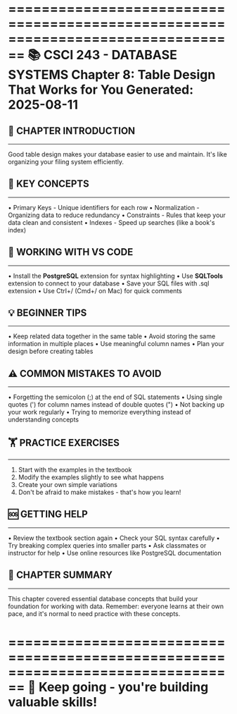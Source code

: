 ================================================================================
📚 CSCI 243 - DATABASE SYSTEMS
Chapter 8: Table Design That Works for You
Generated: 2025-08-11
================================================================================

## 🎯 CHAPTER INTRODUCTION
----------------------------------------
Good table design makes your database easier to use and maintain. It's like
organizing your filing system efficiently.

## 🔑 KEY CONCEPTS
----------------------------------------
• Primary Keys - Unique identifiers for each row
• Normalization - Organizing data to reduce redundancy
• Constraints - Rules that keep your data clean and consistent
• Indexes - Speed up searches (like a book's index)

## 🔧 WORKING WITH VS CODE
----------------------------------------
• Install the **PostgreSQL** extension for syntax highlighting
• Use **SQLTools** extension to connect to your database
• Save your SQL files with .sql extension
• Use Ctrl+/ (Cmd+/ on Mac) for quick comments

## 💡 BEGINNER TIPS
----------------------------------------
• Keep related data together in the same table
• Avoid storing the same information in multiple places
• Use meaningful column names
• Plan your design before creating tables

## ⚠️ COMMON MISTAKES TO AVOID
----------------------------------------
• Forgetting the semicolon (;) at the end of SQL statements
• Using single quotes (') for column names instead of double quotes (")
• Not backing up your work regularly
• Trying to memorize everything instead of understanding concepts

## 🏋️ PRACTICE EXERCISES
----------------------------------------
1. Start with the examples in the textbook
2. Modify the examples slightly to see what happens
3. Create your own simple variations
4. Don't be afraid to make mistakes - that's how you learn!

## 🆘 GETTING HELP
----------------------------------------
• Review the textbook section again
• Check your SQL syntax carefully
• Try breaking complex queries into smaller parts
• Ask classmates or instructor for help
• Use online resources like PostgreSQL documentation

## 📝 CHAPTER SUMMARY
----------------------------------------
This chapter covered essential database concepts that build your foundation
for working with data. Remember: everyone learns at their own pace, and
it's normal to need practice with these concepts.

================================================================================
🎉 Keep going - you're building valuable skills!
================================================================================
